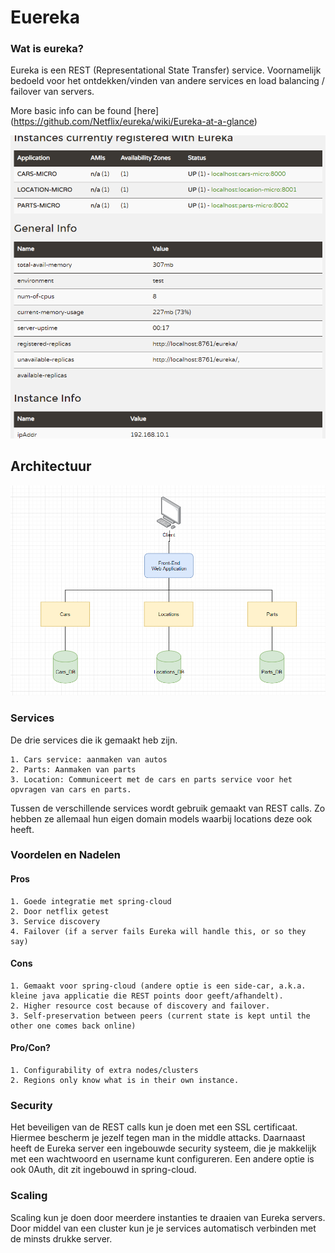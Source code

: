 # Euereka
### Wat is eureka?
Eureka is een REST (Representational State Transfer) service. Voornamelijk bedoeld voor het ontdekken/vinden van andere services en load balancing / failover van servers.
	
More basic info can be found [here] (https://github.com/Netflix/eureka/wiki/Eureka-at-a-glance)
	
![Screenshot](jeaMicro.png)
	
## Architectuur
	
![Screenshot](JEA_MICRO.png)

### Services
De drie services die ik gemaakt heb zijn.

	1. Cars service: aanmaken van autos
	2. Parts: Aanmaken van parts
	3. Location: Communiceert met de cars en parts service voor het opvragen van cars en parts.
	
Tussen de verschillende services wordt gebruik gemaakt van REST calls.
Zo hebben ze allemaal hun eigen domain models waarbij locations deze ook heeft.

### Voordelen en Nadelen

#### Pros

	1. Goede integratie met spring-cloud
	2. Door netflix getest
	3. Service discovery
	4. Failover (if a server fails Eureka will handle this, or so they say)

#### Cons
	
	1. Gemaakt voor spring-cloud (andere optie is een side-car, a.k.a. kleine java applicatie die REST points door geeft/afhandelt).
	2. Higher resource cost because of discovery and failover.
	3. Self-preservation between peers (current state is kept until the other one comes back online)

#### Pro/Con?
	
	1. Configurability of extra nodes/clusters
	2. Regions only know what is in their own instance.
	
### Security
Het beveiligen van de REST calls kun je doen met een SSL certificaat. Hiermee bescherm je jezelf tegen man in the middle attacks. Daarnaast heeft de Eureka server een ingebouwde security systeem, die je makkelijk met een wachtwoord en username kunt configureren. Een andere optie is ook 0Auth, dit zit ingebouwd in spring-cloud.
	
### Scaling

Scaling kun je doen door meerdere instanties te draaien van Eureka servers. Door middel van een cluster kun je je services automatisch verbinden met de minsts drukke server. 
	
